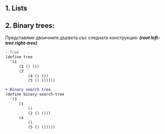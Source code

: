 ## 1. Lists
## 2. Binary trees:
Представяме двоичните дървета със следната конструкция:
_**(root left-tree right-tree)**_
```diff
- Tree
(define tree
  '(1
      (2 () ())
      (3
          (4 () ())
          (5 () ()))))

+ Binary search tree
(define binary-search-tree
  '(3
      (1
          ()
          (2 () ()))
      (4
          ()
          (5 () ()))))
